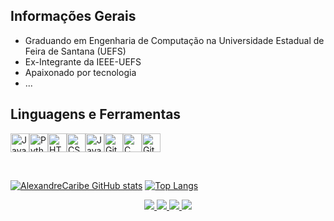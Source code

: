 ## Informações Gerais
<ul>
    <li>Graduando em Engenharia de Computação na Universidade Estadual de Feira de Santana (UEFS)</li>
    <li>Ex-Integrante da IEEE-UEFS</li>
    <li>Apaixonado por tecnologia</li>
    <li>...</li>
</ul>

## Linguagens e Ferramentas
<img alt="JavaScript" width="30px" src="https://cdn.jsdelivr.net/gh/devicons/devicon/icons/javascript/javascript-original.svg"/><img alt="Python" width="30px" src="https://cdn.jsdelivr.net/gh/devicons/devicon/icons/python/python-original-wordmark.svg"/><img alt="HTML" width="30px" src="https://cdn.jsdelivr.net/gh/devicons/devicon/icons/html5/html5-original-wordmark.svg"/><img alt="CSS" width="30px" src="https://cdn.jsdelivr.net/gh/devicons/devicon/icons/css3/css3-original-wordmark.svg"/><img alt="Java" width="30px" src="https://cdn.jsdelivr.net/gh/devicons/devicon/icons/java/java-original-wordmark.svg"/><img alt="Github" width="30px" src="https://cdn.jsdelivr.net/gh/devicons/devicon/icons/github/github-original-wordmark.svg"/><img alt="C" width="30px" src="https://cdn.jsdelivr.net/gh/devicons/devicon/icons/c/c-original.svg"/><img alt="Git" width="30px" src="https://git-scm.com/images/logos/downloads/Git-Icon-1788C.png"/>

</br>

[![AlexandreCaribe GitHub stats](https://github-readme-stats.vercel.app/api?username=AlexandreCaribe&show_icons=true&theme=dark)](https://github.com/AlexandreCaribe/github-readme-stats)
[![Top Langs](https://github-readme-stats.vercel.app/api/top-langs/?username=AlexandreCaribe&layout=compact&theme=dark)](https://github.com/AlexandreCaribe/github-readme-stats)

<p align='center'>
  <a href="https://www.linkedin.com/in/alexandre-carib%C3%A9-30bb89198/">
    <img src="https://img.shields.io/badge/LinkedIn-0077B5?style=for-the-badge&logo=linkedin&logoColor=white" />
  </a>
  <a href="https://www.instagram.com/alexandre.caribe.73/">
    <img src="https://img.shields.io/badge/instagram-E4405F?style=for-the-badge&logo=instagram&logoColor=white" />
  </a>
  <a href="https://twitter.com/xyksper">
    <img src="https://img.shields.io/badge/twitter-1DA1F2?style=for-the-badge&logo=twitter&logoColor=white" /> 
  </a>
  <a href="mailto:alexandre.s.caribe@outlook.com">
    <img src="https://img.shields.io/badge/Email-%23D14836.svg?&style=for-the-badge&logo=gmail&logoColor=white" /> 
  </a>
</p>

